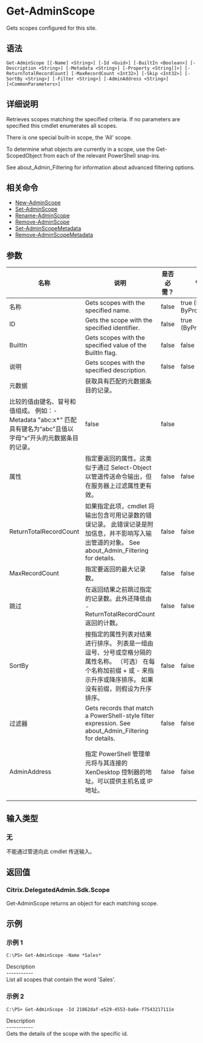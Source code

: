 # Get-AdminScope

Gets scopes configured for this site.

## 语法

    Get-AdminScope [[-Name] <String>] [-Id <Guid>] [-BuiltIn <Boolean>] [-Description <String>] [-Metadata <String>] [-Property <String[]>] [-ReturnTotalRecordCount] [-MaxRecordCount <Int32>] [-Skip <Int32>] [-SortBy <String>] [-Filter <String>] [-AdminAddress <String>] [<CommonParameters>]
    

## 详细说明

Retrieves scopes matching the specified criteria. If no parameters are specified this cmdlet enumerates all scopes.

There is one special built-in scope, the 'All' scope.

To determine what objects are currently in a scope, use the Get-<prefix>ScopedObject from each of the relevant PowerShell snap-ins.

See about_Admin_Filtering for information about advanced filtering options.

## 相关命令

- [New-AdminScope](New-AdminScope.html)
- [Set-AdminScope](Set-AdminScope.html)
- [Rename-AdminScope](Rename-AdminScope.html)
- [Remove-AdminScope](Remove-AdminScope.html)
- [Set-AdminScopeMetadata](Set-AdminScopeMetadata.html)
- [Remove-AdminScopeMetadata](Remove-AdminScopeMetadata.html)

## 参数

| 名称                     | 说明                                                                                                     | 是否必需？ | 管道输入                           | 默认值                                   |
| ---------------------- | ------------------------------------------------------------------------------------------------------ | ----- | ------------------------------ | ------------------------------------- |
| 名称                     | Gets scopes with the specified name.                                                                   | false | true (ByValue, ByPropertyName) |                                       |
| ID                     | Gets the scope with the specified identifier.                                                          | false | true (ByPropertyName)          |                                       |
| BuiltIn                | Gets scopes with the specified value of the BuiltIn flag.                                              | false | false                          |                                       |
| 说明                     | Gets scopes with the specified description.                                                            | false | false                          |                                       |
| 元数据                    | 获取具有匹配的元数据条目的记录。  
比较的值由键名、冒号和值组成。 例如：-Metadata "abc:x*" 匹配具有键名为“abc”且值以字母“x”开头的元数据条目的记录。              | false | false                          |                                       |
| 属性                     | 指定要返回的属性。这类似于通过 Select-Object 以管道传送命令输出，但在服务器上过滤属性更有效。                                                 | false | false                          |                                       |
| ReturnTotalRecordCount | 如果指定此项，cmdlet 将输出包含可用记录数的错误记录。 此错误记录是附加信息，并不影响写入输出管道的对象。 See about_Admin_Filtering for details.      | false | false                          | False                                 |
| MaxRecordCount         | 指定要返回的最大记录数。                                                                                           | false | false                          | 250                                   |
| 跳过                     | 在返回结果之前跳过指定的记录数。此外还降低由 -ReturnTotalRecordCount 返回的计数。                                                  | false | false                          |                                       |
| SortBy                 | 按指定的属性列表对结果进行排序。 列表是一组由逗号、分号或空格分隔的属性名称。 （可选） 在每个名称加前缀 + 或 - 来指示升序或降序排序。 如果没有前缀，则假设为升序排序。               | false | false                          | 默认排序顺序是按名称或唯一标识符。                     |
| 过滤器                    | Gets records that match a PowerShell-style filter expression. See about_Admin_Filtering for details. | false | false                          |                                       |
| AdminAddress           | 指定 PowerShell 管理单元将与其连接的 XenDesktop 控制器的地址。可以提供主机名或 IP 地址。                                             | false | false                          | Localhost。一旦有 cmdlet 提供了某个值，此值将变为默认值。 |

## 输入类型

### 无

不能通过管道向此 cmdlet 传送输入。

## 返回值

### Citrix.DelegatedAdmin.Sdk.Scope

Get-AdminScope returns an object for each matching scope.

## 示例

### 示例 1

    C:\PS> Get-AdminScope -Name *Sales*
    

Description  
\---\---\-----  
List all scopes that contain the word 'Sales'.

### 示例 2

    C:\PS> Get-AdminScope -Id 21862daf-e529-4553-ba6e-f7543217111e
    

Description  
\---\---\-----  
Gets the details of the scope with the specific id.